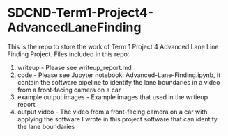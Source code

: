 # SDCND-Term1-Project4-AdvancedLaneFinding
This is the repo to store the work of Term 1 Project 4 Advanced Lane Line Finding Project.
Files included in this repo:

1. writeup - Please see writeup_report.md
2. code - Please see Jupyter notebook: Advanced-Lane-Finding.ipynb, it contain the software pipeline to identify the lane boundaries in a video from a front-facing camera on a car
3. example output images - Example images that used in the wrtieup report
4. output video - The video from a front-facing camera on a car with applying the software I wrote in this project software that can identify the lane boundaries
